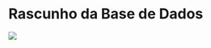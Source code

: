 # Rascunho da Base de Dados
![](https://cld.pt/dl/thumb/99e456be-5b09-47a7-87b3-3ed770fc2349/19336.png?size=xl&crop=false&format=png)
          
